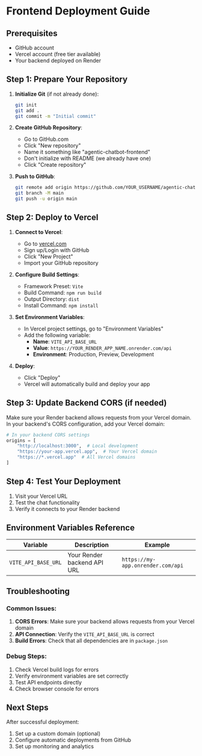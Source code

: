# Frontend Deployment Guide

## Prerequisites
- GitHub account
- Vercel account (free tier available)
- Your backend deployed on Render

## Step 1: Prepare Your Repository

1. **Initialize Git** (if not already done):
   ```bash
   git init
   git add .
   git commit -m "Initial commit"
   ```

2. **Create GitHub Repository**:
   - Go to GitHub.com
   - Click "New repository"
   - Name it something like "agentic-chatbot-frontend"
   - Don't initialize with README (we already have one)
   - Click "Create repository"

3. **Push to GitHub**:
   ```bash
   git remote add origin https://github.com/YOUR_USERNAME/agentic-chatbot-frontend.git
   git branch -M main
   git push -u origin main
   ```

## Step 2: Deploy to Vercel

1. **Connect to Vercel**:
   - Go to [vercel.com](https://vercel.com)
   - Sign up/Login with GitHub
   - Click "New Project"
   - Import your GitHub repository

2. **Configure Build Settings**:
   - Framework Preset: `Vite`
   - Build Command: `npm run build`
   - Output Directory: `dist`
   - Install Command: `npm install`

3. **Set Environment Variables**:
   - In Vercel project settings, go to "Environment Variables"
   - Add the following variable:
     - **Name**: `VITE_API_BASE_URL`
     - **Value**: `https://YOUR_RENDER_APP_NAME.onrender.com/api`
     - **Environment**: Production, Preview, Development

4. **Deploy**:
   - Click "Deploy"
   - Vercel will automatically build and deploy your app

## Step 3: Update Backend CORS (if needed)

Make sure your Render backend allows requests from your Vercel domain. In your backend's CORS configuration, add your Vercel domain:

```python
# In your backend CORS settings
origins = [
    "http://localhost:3000",  # Local development
    "https://your-app.vercel.app",  # Your Vercel domain
    "https://*.vercel.app"  # All Vercel domains
]
```

## Step 4: Test Your Deployment

1. Visit your Vercel URL
2. Test the chat functionality
3. Verify it connects to your Render backend

## Environment Variables Reference

| Variable | Description | Example |
|----------|-------------|---------|
| `VITE_API_BASE_URL` | Your Render backend API URL | `https://my-app.onrender.com/api` |

## Troubleshooting

### Common Issues:

1. **CORS Errors**: Make sure your backend allows requests from your Vercel domain
2. **API Connection**: Verify the `VITE_API_BASE_URL` is correct
3. **Build Errors**: Check that all dependencies are in `package.json`

### Debug Steps:

1. Check Vercel build logs for errors
2. Verify environment variables are set correctly
3. Test API endpoints directly
4. Check browser console for errors

## Next Steps

After successful deployment:
1. Set up a custom domain (optional)
2. Configure automatic deployments from GitHub
3. Set up monitoring and analytics 
